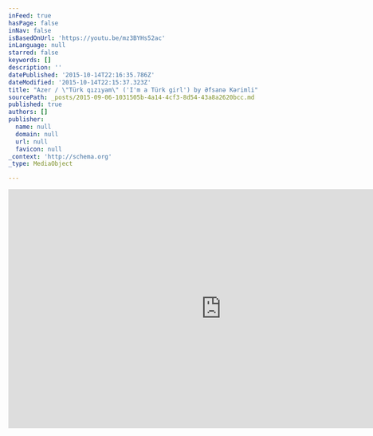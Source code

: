 ```yaml
---
inFeed: true
hasPage: false
inNav: false
isBasedOnUrl: 'https://youtu.be/mz3BYHs52ac'
inLanguage: null
starred: false
keywords: []
description: ''
datePublished: '2015-10-14T22:16:35.786Z'
dateModified: '2015-10-14T22:15:37.323Z'
title: "Azer / \"Türk qızıyam\" ('I'm a Türk girl') by Əfsanə Kərimli"
sourcePath: _posts/2015-09-06-1031505b-4a14-4cf3-8d54-43a8a2620bcc.md
published: true
authors: []
publisher:
  name: null
  domain: null
  url: null
  favicon: null
_context: 'http://schema.org'
_type: MediaObject

---
```

<iframe src="https://cdn.embedly.com/widgets/media.html?src=https%3A%2F%2Fwww.youtube.com%2Fembed%2Fmz3BYHs52ac%3Ffeature%3Doembed&amp;url=https%3A%2F%2Fwww.youtube.com%2Fwatch%3Fv%3Dmz3BYHs52ac%26feature%3Dyoutu.be&amp;image=https%3A%2F%2Fi.ytimg.com%2Fvi%2Fmz3BYHs52ac%2Fhqdefault.jpg&amp;key=b7d04c9b404c499eba89ee7072e1c4f7&amp;type=text%2Fhtml&amp;schema=youtube" width="854" height="480" scrolling="no" frameborder="0" allowfullscreen="allowfullscreen" style=""></iframe>